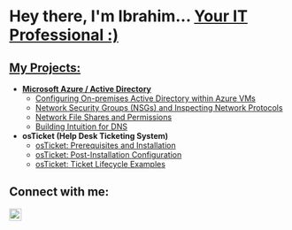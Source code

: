 <h1>Hey there, I'm Ibrahim... <a href="https://linkedin.com/in/Ibrahim-Berikaa"> Your IT Professional :)</h1>

<h2>My Projects:</h2>

- <b>Microsoft Azure / Active Directory</b>
  - [Configuring On-premises Active Directory within Azure VMs](https://github.com/IbrahimBerikaa/Configuring-On-premises-Active-Directory-within-Azure-VMs)
  - [Network Security Groups (NSGs) and Inspecting Network Protocols](https://github.com/IbrahimBerikaa/Network-Security-Groups-NSGs-and-Inspecting-Network-Protocols)
  - [Network File Shares and Permissions](https://github.com/IbrahimBerikaa/Network-File-Shares-and-Permissions)
  - [Building Intuition for DNS](https://github.com/DanielRodriguezIT/Building-Intuition-for-DNS)
-  <b>osTicket (Help Desk Ticketing System)</b>
   - [osTicket: Prerequisites and Installation](https://github.com/IbrahimBerikaa/osticket-prereqs)
   - [osTicket: Post-Installation Configuration](https://github.com/IbrahimBerikaa/osTicketPostConfiguration)
   - [osTicket: Ticket Lifecycle Examples](https://github.com/IbrahimBerikaa/osTicket-LifeCycle-Examples)

<h2>Connect with me:</h2>


[<img align="left" alt="Ibrahim | LinkedIn" width="22px" src="https://cdn.jsdelivr.net/npm/simple-icons@v3/icons/linkedin.svg" />][linkedin]



[linkedin]: https://linkedin.com/in/Ibrahim-Berikaa
